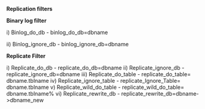 **Replication filters**

**Binary log filter**

i) Binlog_do_db  - binlog_do_db=dbname

ii) Binlog_ignore_db - binlog_ignore_db=dbname

**Replicate Filter**

i) Replicate_do_db - replicate_do_db=dbname
ii) Replicate_ignore_db - replicate_ignore_db=dbname
iii) Replicate_do_table - replicate_do_table= dbname.tblname
iv) Replicate_ignore_table - replicate_Ignore_Table= dbname.tblname
v) Replicate_wild_do_table - replicate_wild_do_table= dbname.tblname%
vi) Replicate_rewrite_db - replicate_rewrite_db=dbname->dbname_new




